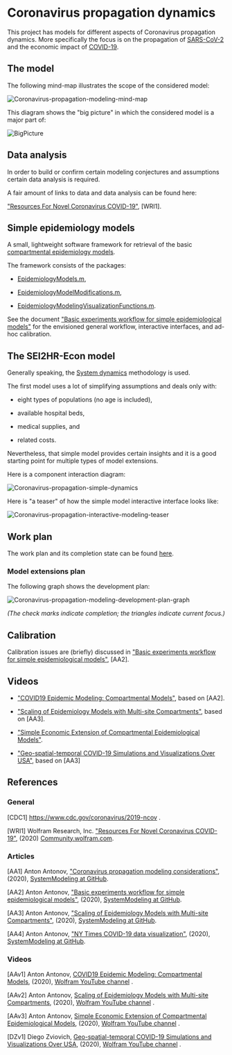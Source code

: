 # Coronavirus propagation dynamics

This project has models for different aspects of Coronavirus propagation dynamics.
More specifically the focus is on the propagation of 
[SARS-CoV-2](https://en.wikipedia.org/wiki/Severe_acute_respiratory_syndrome_coronavirus_2)
and the economic impact of 
[COVID-19](https://en.wikipedia.org/wiki/Coronavirus_disease_2019). 



## The model
 
The following mind-map illustrates the scope of the considered model:

![Coronavirus-propagation-modeling-mind-map](./Diagrams/Coronavirus-propagation-modeling-mind-map.png)


This diagram shows the "big picture" in which the considered model is a major part of:

![BigPicture](./Diagrams/Model-development-and-decision-making.jpeg) 


## Data analysis

In order to build or confirm certain modeling conjectures and assumptions certain data analysis is required.

A fair amount of links to data and data analysis can be found here:

["Resources For Novel Coronavirus COVID-19"](https://community.wolfram.com/groups/-/m/t/1872608), \[WRI1\].

## Simple epidemiology models

A small, lightweight software framework for retrieval of the basic 
[compartmental epidemiology models](https://en.wikipedia.org/wiki/Compartmental_models_in_epidemiology).

The framework consists of the packages:

- [EpidemiologyModels.m](./WL/EpidemiologyModels.m),

- [EpidemiologyModelModifications.m](./WL/EpidemiologyModelModifications.m),

- [EpidemiologyModelingVisualizationFunctions.m](./WL/EpidemiologyModelingVisualizationFunctions.m).

See the document 
["Basic experiments workflow for simple epidemiological models"](./Documents/Basic-experiments-workflow-for-simple-epidemiological-models.md)
for the envisioned general workflow, interactive interfaces, and ad-hoc calibration.   


## The SEI2HR-Econ model

Generally speaking, the 
[System dynamics](https://en.wikipedia.org/wiki/System_dynamics) 
methodology is used. 

The first model uses a lot of simplifying assumptions and deals only with:

- eight types of populations (no age is included),

- available hospital beds,

- medical supplies, and

- related costs.

Nevertheless, that simple model provides certain insights and it is a good starting point for multiple types of
model extensions. 

Here is a component interaction diagram:

![Coronavirus-propagation-simple-dynamics](./Diagrams/Coronavirus-propagation-simple-dynamics.jpeg)

Here is "a teaser" of how the simple model interactive interface looks like:

![Coronavirus-propagation-interactive-modeling-teaser](./Diagrams/Coronavirus-propagation-interactive-modeling-teaser-2.png)

## Work plan

The work plan and its completion state can be found 
[here](./org/Coronavirus-propagation-work-plan.org).

### Model extensions plan

The following graph shows the development plan:
 
 ![Coronavirus-propagation-modeling-development-plan-graph](./Diagrams/Coronavirus-propagation-modeling-development-plan-graph.png)
 
*(The check marks indicate completion; the triangles indicate current focus.)*
 

## Calibration

Calibration issues are (briefly) discussed in
["Basic experiments workflow for simple epidemiological models"](https://github.com/antononcube/SystemModeling/blob/master/Projects/Coronavirus-propagation-dynamics/Documents/Basic-experiments-workflow-for-simple-epidemiological-models.md), 
\[AA2\].

## Videos

- ["COVID19 Epidemic Modeling: Compartmental Models"](https://www.twitch.tv/videos/566141765), based on \[AA2\].

- ["Scaling of Epidemiology Models with Multi-site Compartments"](https://www.twitch.tv/videos/566703353), based on \[AA3\].

- ["Simple Economic Extension of Compartmental Epidemiological Models"](https://www.twitch.tv/videos/569280246).

- ["Geo-spatial-temporal COVID-19 Simulations and Visualizations Over USA"](https://www.twitch.tv/videos/569303364), based on \[AA3\]


## References

### General

\[CDC1\] https://www.cdc.gov/coronavirus/2019-ncov .

\[WRI1\] Wolfram Research, Inc.
["Resources For Novel Coronavirus COVID-19"](https://community.wolfram.com/groups/-/m/t/1872608), 
(2020)
[Community.wolfram.com](https://community.wolfram.com/). 

### Articles

\[AA1\] Anton Antonov, 
["Coronavirus propagation modeling considerations"](https://github.com/antononcube/SystemModeling/blob/master/Projects/Coronavirus-propagation-dynamics/Documents/Coronavirus-propagation-modeling-considerations.md), 
(2020), 
[SystemModeling at GitHub](https://github.com/antononcube/SystemModeling).

\[AA2\] Anton Antonov, 
["Basic experiments workflow for simple epidemiological models"](https://github.com/antononcube/SystemModeling/blob/master/Projects/Coronavirus-propagation-dynamics/Documents/Basic-experiments-workflow-for-simple-epidemiological-models.md), 
(2020), 
[SystemModeling at GitHub](https://github.com/antononcube/SystemModeling).

\[AA3\] Anton Antonov, 
["Scaling of Epidemiology Models with Multi-site Compartments"](https://github.com/antononcube/SystemModeling/blob/master/Projects/Coronavirus-propagation-dynamics/Documents/Scaling-of-epidemiology-models-with-multi-site-compartments.md),
(2020), 
[SystemModeling at GitHub](https://github.com/antononcube/SystemModeling).

\[AA4\] Anton Antonov,
["NY Times COVID-19 data visualization"](https://github.com/antononcube/SystemModeling/blob/master/Projects/Coronavirus-propagation-dynamics/Documents/NYTimes-COVID-19-data-visualization.md),
(2020),
[SystemModeling at GitHub](https://github.com/antononcube/SystemModeling).


### Videos

[AAv1] Anton Antonov, 
[COVID19 Epidemic Modeling: Compartmental Models](https://www.youtube.com/watch?v=LRs9rYCXIzs),
(2020),
[Wolfram YouTube channel](https://www.youtube.com/channel/UCJekgf6k62CQHdENWf2NgAQ)
. 

[AAv2] Anton Antonov, 
[Scaling of Epidemiology Models with Multi-site Compartments](https://www.youtube.com/watch?v=b8oCNjRI0gY),
(2020),
[Wolfram YouTube channel](https://www.youtube.com/channel/UCJekgf6k62CQHdENWf2NgAQ)
. 

[AAv3] Anton Antonov, 
[Simple Economic Extension of Compartmental Epidemiological Models](https://www.youtube.com/watch?v=C-sjXQiPE7s),
(2020),
[Wolfram YouTube channel](https://www.youtube.com/channel/UCJekgf6k62CQHdENWf2NgAQ)
. 

[DZv1] Diego Zviovich, 
[Geo-spatial-temporal COVID-19 Simulations and Visualizations Over USA](https://www.youtube.com/watch?v=Kjk-sYlg-U0),
(2020),
[Wolfram YouTube channel](https://www.youtube.com/channel/UCJekgf6k62CQHdENWf2NgAQ)
. 